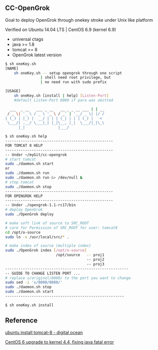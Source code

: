 ## CC-OpenGrok
Goal to deploy OpenGrok through onekey stroke under Unix like platform

Verified on Ubuntu 14.04 LTS | CentOS 6.9 (kernel 6.9)

* universal ctags
* java   >= 1.8
* tomcat >= 8
* OpenGrok latest version

```bash
$ sh oneKey.sh 
[NAME]
    sh oneKey.sh -- setup opengrok through one script
                | shell need root privilege, but
                | no need run with sudo prefix

[USAGE]
    sh oneKey.sh [install | help] [Listen-Port]
    #default Listen-Port 8080 if para was omitted

  ___  _ __   ___ _ __   __ _ _ __ ___ | | __
 / _ \| '_ \ / _ \ '_ \ / _` | '__/ _ \| |/ /
| (_) | |_) |  __/ | | | (_| | | | (_) |   <
 \___/| .__/ \___|_| |_|\__, |_|  \___/|_|\_\
      |_|               |___/

```
```bash
$ sh oneKey.sh help
-------------------------------------------------
FOR TOMCAT 8 HELP
-------------------------------------------------
-- Under ~/myGit/cc-opengrok
# start tomcat
sudo ./daemon.sh start
or
sudo ./daemon.sh run
sudo ./daemon.sh run &> /dev/null &
# stop tomcat
sudo ./daemon.sh stop
-------------------------------------------------
FOR OPENGROK HELP
-------------------------------------------------
-- Under ./opengrok-1.1-rc17/bin
# deploy OpenGrok
sudo ./OpenGrok deploy

# make soft link of source to SRC_ROOT
# care for Permission of SRC_ROOT for user: tomcat8
cd /opt/o-source
sudo ln -s /usr/local/src/* .

# make index of source (multiple index)
sudo ./OpenGrok index [/opt/o-source]
                       /opt/source   -- proj1
                                     -- proj2
                                     -- proj3
--------------------------------------------------------
-- GUIDE TO CHANGE LISTEN PORT ...
# replace s/original/8080/ to the port you want to change
sudo sed -i 's/8080/8080/'
sudo ./daemon.sh stop
sudo ./daemon.sh start
------------------------------------------------------
```
```bash
$ sh oneKey.sh install
```

## Reference
[ubuntu install tomcat-8 - digital ocean](https://www.digitalocean.com/community/tutorials/how-to-install-apache-tomcat-8-on-ubuntu-14-04)

[CentOS 6 upgrade to kernel 4.4, fixing java fatal error](https://www.jianshu.com/p/25d8ecc75846)
